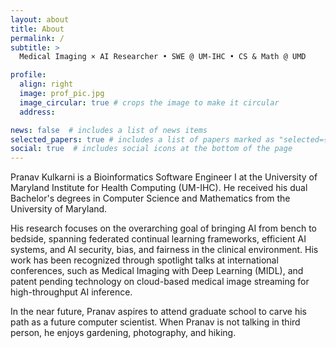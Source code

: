 ```yaml
---
layout: about
title: About
permalink: /
subtitle: >
  Medical Imaging × AI Researcher • SWE @ UM-IHC • CS & Math @ UMD

profile:
  align: right
  image: prof_pic.jpg
  image_circular: true # crops the image to make it circular
  address:

news: false  # includes a list of news items
selected_papers: true # includes a list of papers marked as "selected={true}"
social: true  # includes social icons at the bottom of the page
---
```


<span class="font-weight-bold">Pranav Kulkarni</span> is a Bioinformatics Software Engineer I at the University of Maryland Institute for Health Computing (UM-IHC). He received his dual Bachelor's degrees in Computer Science and Mathematics from the University of Maryland. 

His research focuses on the overarching goal of bringing AI from bench to bedside, spanning federated continual learning frameworks, efficient AI systems, and AI security, bias, and fairness in the clinical environment. His work has been recognized through spotlight talks at international conferences, such as Medical Imaging with Deep Learning (MIDL), and patent pending technology on cloud-based medical image streaming for high-throughput AI inference.

In the near future, Pranav aspires to attend graduate school to carve his path as a future computer scientist. When Pranav is not talking in third person, he enjoys gardening, photography, and hiking.